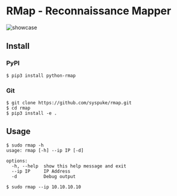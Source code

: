 
# RMap - Reconnaissance Mapper

![showcase](https://i.imgur.com/7R0Wwpm.png)

## Install

### PyPI

```
$ pip3 install python-rmap
```

### Git

```
$ git clone https://github.com/syspuke/rmap.git
$ cd rmap
$ pip3 install -e .
```

## Usage

```
$ sudo rmap -h
usage: rmap [-h] --ip IP [-d]

options:
  -h, --help  show this help message and exit
  --ip IP     IP Address
  -d          Debug output
```

```
$ sudo rmap --ip 10.10.10.10
```